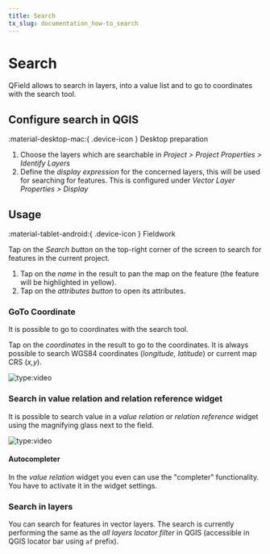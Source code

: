 ```yaml
---
title: Search
tx_slug: documentation_how-to_search
---
```


# Search

QField allows to search in layers, into a value list and to go to coordinates with the search tool.

## Configure search in QGIS
:material-desktop-mac:{ .device-icon } Desktop preparation

1.  Choose the layers which are searchable in
    *Project > Project Properties > Identify Layers*
2.  Define the *display expression* for the concerned layers, this will
    be used for searching for features. This is configured under
    *Vector Layer Properties > Display*

## Usage
:material-tablet-android:{ .device-icon } Fieldwork

Tap on the *Search button* on the top-right corner of the screen to
search for features in the current project.

1.  Tap on the *name* in the result to pan the map on the feature (the
    feature will be highlighted in yellow).
2.  Tap on the *attributes button* to open its attributes.

### GoTo Coordinate

It is possible to go to coordinates with the search tool.

Tap on the *coordinates* in the result to go to the coordinates. It is
always possible to search WGS84 coordinates (*longitude, latitude*) or
current map CRS (*x,y*).

![type:video](https://player.vimeo.com/video/499566922)

### Search in value relation and relation reference widget

It is possible to search value in a *value relation* or *relation reference* widget using the magnifying
glass next to the field.

![type:video](https://player.vimeo.com/video/604661919)

#### Autocompleter
In the *value relation* widget you even can use the "completer" functionality. You have to activate it in the widget settings.

### Search in layers

You can search for features in vector layers. The search is currently
performing the same as the *all layers locator filter* in QGIS
(accessible in QGIS locator bar using `af` prefix).

